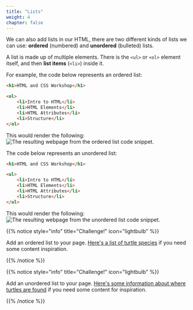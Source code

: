 ```yaml
---
title: "Lists"
weight: 4
chapter: false
---
```


We can also add lists in our HTML, there are two different kinds of lists we can use: **ordered** (numbered) and **unordered** (bulleted) lists.

A list is made up of multiple elements.
There is the `<ul>` or `<ol>` element itself, and then **list items** (`<li>`) inside it.

For example, the code below represents an ordered list:

```html
<h1>HTML and CSS Workshop</h1>

<ol>
    <li>Intro to HTML</li>
    <li>HTML Elements</li>
    <li>HTML Attributes</li>
    <li>Structure</li>
</ol>
```

This would render the following:
![The resulting webpage from the ordered list code snippet.](../../images/ordered_list.png)

The code below represents an unordered list:

```html
<h1>HTML and CSS Workshop</h1>

<ul>
    <li>Intro to HTML</li>
    <li>HTML Elements</li>
    <li>HTML Attributes</li>
    <li>Structure</li>
</ul>
```

This would render the following:
![The resulting webpage from the unordered list code snippet.](../../images/unordered_list.png)

{{% notice style="info" title="Challenge!" icon="lightbulb" %}}

Add an ordered list to your page.
[Here\'s a list of turtle species](https://www.britannica.com/topic/list-of-turtles-2073117) if you need some content inspiration.

{{% /notice %}}

{{% notice style="info" title="Challenge!" icon="lightbulb" %}}

Add an unordered list to your page.
[Here\'s some information about where turtles are found](https://animals.net/turtle/) if you need some content for inspiration.

{{% /notice %}}
